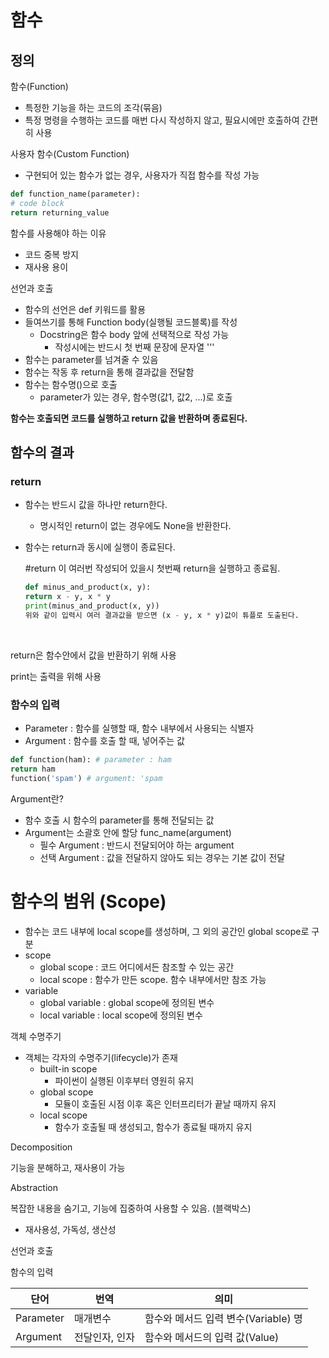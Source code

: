 # 함수

## 정의

함수(Function)

- 특정한 기능을 하는 코드의 조각(묶음)
- 특정 명령을 수행하는 코드를 매번 다시 작성하지 않고, 필요시에만 호출하여 간편히 사용

사용자 함수(Custom Function)

- 구현되어 있는 함수가 없는 경우, 사용자가 직접 함수를 작성 가능

```python
def function_name(parameter):
# code block
return returning_value
```



함수를 사용해야 하는 이유

- 코드 중복 방지 
- 재사용 용이



선언과 호출

- 함수의 선언은 def 키워드를 활용
- 들여쓰기를 통해 Function body(실행될 코드블록)를 작성
  - Docstring은 함수 body 앞에 선택적으로 작성 가능
    - 작성시에는 반드시 첫 번째 문장에 문자열 '''
- 함수는 parameter를 넘겨줄 수 있음
- 함수는 작동 후 return을 통해 결과값을 전달함
- 함수는 함수명()으로 호출
  - parameter가 있는 경우, 함수명(값1, 값2, ...)로 호출



**함수는 호출되면 코드를 실행하고 return 값을 반환하며 종료된다.**



## 함수의 결과



### return

- 함수는 반드시 값을 하나만 return한다.

  - 명시적인 return이 없는 경우에도 None을 반환한다.

- 함수는 return과 동시에 실행이 종료된다.

  #return 이 여러번 작성되어 있을시 첫번째 return을 실행하고 종료됨.
  
  ```python
  def minus_and_product(x, y):
  return x - y, x * y
  print(minus_and_product(x, y))
  위와 같이 입력시 여러 결과값을 받으면 (x - y, x * y)값이 튜플로 도출된다.
  ```
  
  

​	

return은 함수안에서 값을 반환하기 위해 사용

print는 출력을 위해 사용



### 함수의 입력

- Parameter : 함수를 실행할 때, 함수 내부에서 사용되는 식별자  
- Argument : 함수를 호출 할 때, 넣어주는 값

```python
def function(ham): # parameter : ham
return ham
function('spam') # argument: 'spam
```



Argument란? 

- 함수 호출 시 함수의 parameter를 통해 전달되는 값 
- Argument는 소괄호 안에 할당 func_name(argument) 
  - 필수 Argument : 반드시 전달되어야 하는 argument 
  - 선택 Argument : 값을 전달하지 않아도 되는 경우는 기본 값이 전달



# 함수의 범위 (Scope)

- 함수는 코드 내부에 local scope를 생성하며, 그 외의 공간인 global scope로 구분 
- scope 
  - global scope : 코드 어디에서든 참조할 수 있는 공간 
  - local scope : 함수가 만든 scope. 함수 내부에서만 참조 가능 
- variable 
  - global variable : global scope에 정의된 변수 
  - local variable : local scope에 정의된 변수



객체 수명주기

- 객체는 각자의 수명주기(lifecycle)가 존재
  - built-in scope
    - 파이썬이 실행된 이후부터 영원히 유지
  - global scope
    - 모듈이 호출된 시점 이후 혹은 인터프리터가 끝날 때까지 유지
  - local scope
    - 함수가 호출될 때 생성되고, 함수가 종료될 때까지 유지



Decomposition

기능을 분해하고, 재사용이 가능

Abstraction

복잡한 내용을 숨기고, 기능에 집중하여 사용할 수 있음. (블랙박스)

- 재사용성, 가독성, 생산성





선언과 호출



함수의 입력

| 단어      | 번역           | 의미                                 |
| --------- | -------------- | ------------------------------------ |
| Parameter | 매개변수       | 함수와 메서드 입력 변수(Variable) 명 |
| Argument  | 전달인자, 인자 | 함수와 메서드의 입력 값(Value)       |

